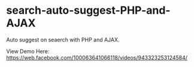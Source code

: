 # search-auto-suggest-PHP-and-AJAX
Auto suggest on seaerch with PHP and AJAX.

View Demo Here:
https://web.facebook.com/100063641066118/videos/943323253124584/
